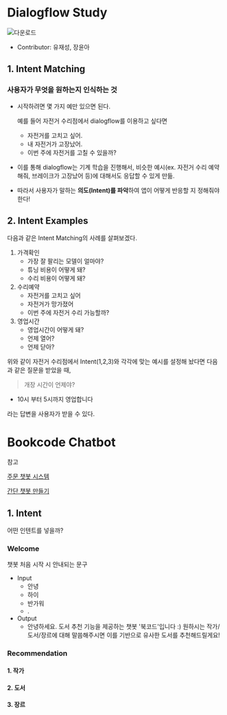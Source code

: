 # Dialogflow Study

![다운로드](https://user-images.githubusercontent.com/68543150/114038996-52c7d180-98bd-11eb-8794-ef977d70e1c1.png)

- Contributor: 유재성, 장윤아

## 1. Intent Matching

### **사용자가 무엇을 원하는지 인식하는 것**

- 시작하려면 몇 가지 예만 있으면 된다.

  예를 들어 자전거 수리점에서 dialogflow를 이용하고 싶다면

  - 자전거를 고치고 싶어.
  - 내 자전거가 고장났어.
  - 이번 주에 자전거를 고칠 수 있을까?

- 이를 통해 dialogflow는 기계 학습을 진행해서, 비슷한  예시(ex. 자전거 수리 예약해줘, 브레이크가 고장났어 등)에 대해서도 응답할 수 있게 만듦.

- 따라서 사용자가 말하는 **의도(Intent)를 파악**하여 앱이 어떻게 반응할 지 정해줘야 한다!

## 2. Intent Examples

다음과 같은 Intent Matching의 사례를 살펴보겠다.

1. 가격확인
   - 가장 잘 팔리는 모델이 얼마야?
   - 튜닝 비용이 어떻게 돼?
   - 수리 비용이 어떻게 돼?
2. 수리예약
   - 자전거를 고치고 싶어
   - 자전거가 망가졌어
   - 이번 주에 자전거 수리 가능할까?
3. 영업시간
   - 영업시간이 어떻게 돼?
   - 언제 열어?
   - 언제 닫아?

위와 같이 자전거 수리점에서 Intent(1,2,3)와 각각에 맞는 예시를 설정해 놨다면 다음과 같은 질문을 받았을 때,

> 개장 시간이 언제야?

- 10시 부터 5시까지 영업합니다

라는 답변을 사용자가 받을 수 있다.



# Bookcode Chatbot

참고

[주문 챗봇 시스템](https://geundung.dev/76)

[간단 챗봇 만들기](https://medium.com/@jwlee98/gcp-dialogflow-%EB%A5%BC-%EC%9D%B4%EC%9A%A9%ED%95%9C-%EA%B0%84%EB%8B%A8-%EC%B1%97%EB%B4%87-%EB%A7%8C%EB%93%A4%EA%B8%B0-514ea25e4961)



## 1. Intent

어떤 인텐트를 넣을까?

### Welcome

챗봇 처음 시작 시 안내되는 문구

- Input
  - 안녕
  - 하이
  - 반가워
  - .
- Output
  - 안녕하세요. 도서 추천 기능을 제공하는 챗봇 '북코드'입니다 :) 원하시는 작가/도서/장르에 대해 말씀해주시면 이를 기반으로 유사한 도서를 추천해드릴게요! 

### Recommendation

#### 1. 작가

#### 2. 도서

#### 3. 장르
